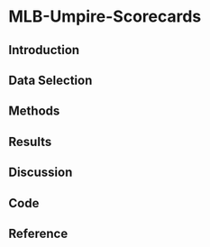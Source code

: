 # MLB-Umpire-Scorecards

## Introduction

## Data Selection

## Methods

## Results

## Discussion

## Code

## Reference

